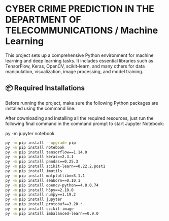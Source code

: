 # CYBER CRIME PREDICTION IN THE DEPARTMENT OF TELECOMMUNICATIONS / Machine Learning 

This project sets up a comprehensive Python environment for machine learning and deep learning tasks. It includes essential libraries such as TensorFlow, Keras, OpenCV, scikit-learn, and many others for data manipulation, visualization, image processing, and model training.

## 📦 Required Installations

Before running the project, make sure the following Python packages are installed using the command line:

After downloading and installing all the required resources, just run the following final command in the command prompt to start Jupyter Notebook:

py -m jupyter notebook

```bash
py -m pip install --upgrade pip
py -m pip install notebook
py -m pip install tensorflow==1.14.0
py -m pip install keras==2.3.1
py -m pip install pandas==0.25.3
py -m pip install scikit-learn==0.22.2.post1
py -m pip install imutils
py -m pip install matplotlib==3.1.1
py -m pip install seaborn==0.10.1
py -m pip install opencv-python==4.8.0.74
py -m pip install h5py==2.10.0
py -m pip install numpy==1.19.2
py -m pip install jupyter
py -m pip install protobuf==3.20.*
py -m pip install scikit-image
py -m pip install imbalanced-learn==0.9.0

